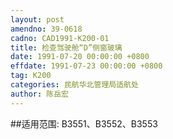 ```yaml
---
layout: post
amendno: 39-0618
cadno: CAD1991-K200-01
title: 检查驾驶舱“D”侧窗玻璃
date: 1991-07-20 00:00:00 +0800
effdate: 1991-07-23 00:00:00 +0800
tag: K200
categories: 民航华北管理局适航处
author: 陈岳宏
---
```


##适用范围:
B3551、B3552、B3553

